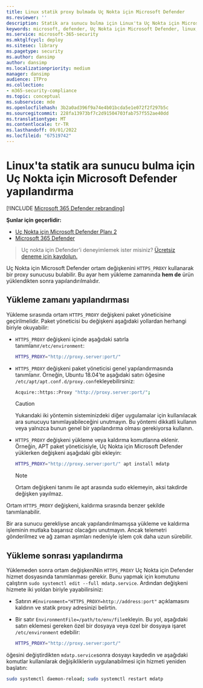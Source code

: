 ```yaml
---
title: Linux statik proxy bulmada Uç Nokta için Microsoft Defender
ms.reviewer: ''
description: Statik ara sunucu bulma için Linux'ta Uç Nokta için Microsoft Defender nasıl yapılandırıldığı açıklanır.
keywords: microsoft, defender, Uç Nokta için Microsoft Defender, linux, yükleme, ara sunucu
ms.service: microsoft-365-security
ms.mktglfcycl: deploy
ms.sitesec: library
ms.pagetype: security
ms.author: dansimp
author: dansimp
ms.localizationpriority: medium
manager: dansimp
audience: ITPro
ms.collection:
- m365-security-compliance
ms.topic: conceptual
ms.subservice: mde
ms.openlocfilehash: 3b2a0ad396f9a74e4b01bcda5e1e072f2f297b5c
ms.sourcegitcommit: 228fa13973bf7c2d91504703fab757f552ae40dd
ms.translationtype: MT
ms.contentlocale: tr-TR
ms.lasthandoff: 09/01/2022
ms.locfileid: "67519742"
---
```

# <a name="configure-microsoft-defender-for-endpoint-on-linux-for-static-proxy-discovery"></a>Linux'ta statik ara sunucu bulma için Uç Nokta için Microsoft Defender yapılandırma

[!INCLUDE [Microsoft 365 Defender rebranding](../../includes/microsoft-defender.md)]

**Şunlar için geçerlidir:**
- [Uç Nokta için Microsoft Defender Planı 2](https://go.microsoft.com/fwlink/p/?linkid=2154037)
- [Microsoft 365 Defender](https://go.microsoft.com/fwlink/?linkid=2118804)

> Uç nokta için Defender'i deneyimlemek ister misiniz? [Ücretsiz deneme için kaydolun.](https://signup.microsoft.com/create-account/signup?products=7f379fee-c4f9-4278-b0a1-e4c8c2fcdf7e&ru=https://aka.ms/MDEp2OpenTrial?ocid=docs-wdatp-investigateip-abovefoldlink)

Uç Nokta için Microsoft Defender ortam değişkenini `HTTPS_PROXY` kullanarak bir proxy sunucusu bulabilir. Bu ayar hem yükleme zamanında **hem de** ürün yüklendikten sonra yapılandırılmalıdır.

## <a name="installation-time-configuration"></a>Yükleme zamanı yapılandırması

Yükleme sırasında ortam `HTTPS_PROXY` değişkeni paket yöneticisine geçirilmelidir. Paket yöneticisi bu değişkeni aşağıdaki yollardan herhangi biriyle okuyabilir:

- `HTTPS_PROXY` değişkeni içinde aşağıdaki satırla tanımlanır`/etc/environment`:

  ```bash
  HTTPS_PROXY="http://proxy.server:port/"
  ```

- `HTTPS_PROXY` değişkeni paket yöneticisi genel yapılandırmasında tanımlanır. Örneğin, Ubuntu 18.04'te aşağıdaki satırı öğesine `/etc/apt/apt.conf.d/proxy.conf`ekleyebilirsiniz:

  ```bash
  Acquire::https::Proxy "http://proxy.server:port/";
  ```

  > [!CAUTION]
  > Yukarıdaki iki yöntemin sisteminizdeki diğer uygulamalar için kullanılacak ara sunucuyu tanımlayabileceğini unutmayın. Bu yöntemi dikkatli kullanın veya yalnızca bunun genel bir yapılandırma olması gerekiyorsa kullanın.

- `HTTPS_PROXY` değişkeni yükleme veya kaldırma komutlarına eklenir. Örneğin, APT paket yöneticisiyle, Uç Nokta için Microsoft Defender yüklerken değişkeni aşağıdaki gibi ekleyin:

  ```bash
  HTTPS_PROXY="http://proxy.server:port/" apt install mdatp
  ```

  > [!NOTE]
  > Ortam değişkeni tanımı ile apt arasında sudo eklemeyin, aksi takdirde değişken yayılmaz.

Ortam `HTTPS_PROXY` değişkeni, kaldırma sırasında benzer şekilde tanımlanabilir.

Bir ara sunucu gerekliyse ancak yapılandırılmamışsa yükleme ve kaldırma işleminin mutlaka başarısız olacağını unutmayın. Ancak telemetri gönderilmez ve ağ zaman aşımları nedeniyle işlem çok daha uzun sürebilir.

## <a name="post-installation-configuration"></a>Yükleme sonrası yapılandırma

Yüklemeden sonra ortam değişkeniNin `HTTPS_PROXY` Uç Nokta için Defender hizmet dosyasında tanımlanması gerekir. Bunu yapmak için komutunu çalıştırın `sudo systemctl edit --full mdatp.service`.
Ardından değişkeni hizmete iki yoldan biriyle yayabilirsiniz:

- Satırın `#Environment="HTTPS_PROXY=http://address:port"` açıklamasını kaldırın ve statik proxy adresinizi belirtin.

- Bir satır `EnvironmentFile=/path/to/env/file`ekleyin. Bu yol, aşağıdaki satırı eklemesi gereken özel bir dosyaya veya özel bir dosyaya işaret `/etc/environment` edebilir:

  ```bash
  HTTPS_PROXY="http://proxy.server:port/"
  ```

öğesini değiştirdikten `mdatp.service`sonra dosyayı kaydedin ve aşağıdaki komutlar kullanılarak değişikliklerin uygulanabilmesi için hizmeti yeniden başlatın:

```bash
sudo systemctl daemon-reload; sudo systemctl restart mdatp
```
